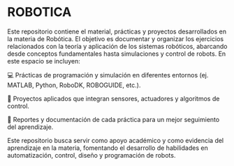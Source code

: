 # ROBOTICA
Este repositorio contiene el material, prácticas y proyectos desarrollados en la materia de Robótica. El objetivo es documentar y organizar los ejercicios relacionados con la teoría y aplicación de los sistemas robóticos, abarcando desde conceptos fundamentales hasta simulaciones y control de robots.
En este espacio se incluyen:

💻 Prácticas de programación y simulación en diferentes entornos (ej. MATLAB, Python, RoboDK, ROBOGUIDE, etc.).

🤖 Proyectos aplicados que integran sensores, actuadores y algoritmos de control.

📝 Reportes y documentación de cada práctica para un mejor seguimiento del aprendizaje.

Este repositorio busca servir como apoyo académico y como evidencia del aprendizaje en la materia, fomentando el desarrollo de habilidades en automatización, control, diseño y programación de robots.
